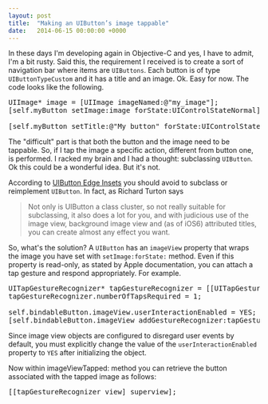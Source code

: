 ```yaml
---
layout: post
title:  "Making an UIButton’s image tappable"
date:   2014-06-15 00:00:00 +0000
---
```


In these days I'm developing again in Objective-C and yes, I have to admit, I'm a bit rusty.
Said this, the requirement I received is to create a sort of navigation bar where items
are <code>UIButtons</code>. Each button is of type <code>UIButtonTypeCustom</code> and it has a title and an image.
Ok. Easy for now. The code looks like the following.

<pre>
UIImage* image = [UIImage imageNamed:@"my_image"];
[self.myButton setImage:image forState:UIControlStateNormal];

[self.myButton setTitle:@"My button" forState:UIControlStateNormal];
</pre>

The "difficult" part is that both the button and the image need to be tappable. So, if I tap the image
a specific action, different from button one, is performed.
I racked my brain and I had a thought: subclassing <code>UIButton</code>. Ok this could be a wonderful idea. But it's not.

According to <a href="http://commandshift.co.uk/blog/2013/03/12/uibutton-edge-insets/" target="_blank">UIButton Edge Insets</a> you should avoid to
subclass or reimplement <code>UIButton</code>. In fact, as Richard Turton says

> Not only is UIButton a class cluster, so not really suitable for subclassing, it also does a lot for you, and with judicious use of the image view,
background image view and (as of iOS6) attributed titles, you can create almost any effect you want.

So, what's the solution? A <code>UIButton</code> has an <code>imageView</code> property that wraps the image you have set with
<code>setImage:forState:</code> method. Even if this property is read-only, as stated by Apple documentation,
you can attach a tap gesture and respond appropriately. For example.

<pre>
UITapGestureRecognizer* tapGestureRecognizer = [[UITapGestureRecognizer alloc] initWithTarget:self action:@selector(imageViewTapped:)];
tapGestureRecognizer.numberOfTapsRequired = 1;

self.bindableButton.imageView.userInteractionEnabled = YES;    
[self.bindableButton.imageView addGestureRecognizer:tapGestureRecognizer];
</pre>

Since image view objects are configured to disregard user events by default, you must
explicitly change the value of the <code>userInteractionEnabled</code> property to <code>YES</code>
after initializing the object.

Now within imageViewTapped: method you can retrieve the button associated with the tapped image as follows:

<pre>
[[tapGestureRecognizer view] superview];
</pre>
